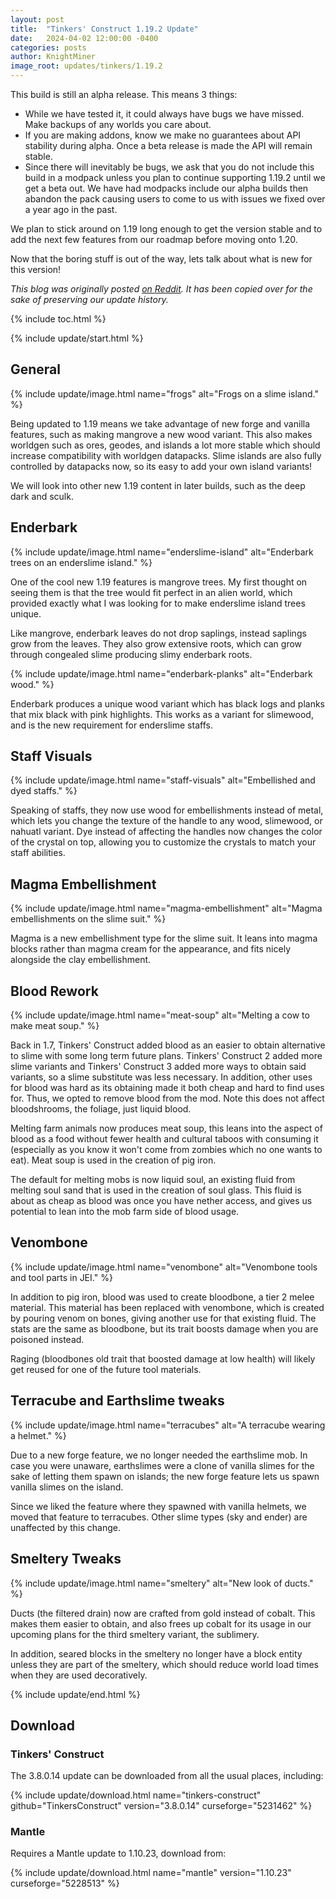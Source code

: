 ```yaml
---
layout: post
title:  "Tinkers' Construct 1.19.2 Update"
date:   2024-04-02 12:00:00 -0400
categories: posts
author: KnightMiner
image_root: updates/tinkers/1.19.2
---
```


This build is still an alpha release. This means 3 things:

* While we have tested it, it could always have bugs we have missed. Make backups of any worlds you care about.
* If you are making addons, know we make no guarantees about API stability during alpha. Once a beta release is made the API will remain stable.
* Since there will inevitably be bugs, we ask that you do not include this build in a modpack unless you plan to continue supporting 1.19.2 until we get a beta out. We have had modpacks include our alpha builds then abandon the pack causing users to come to us with issues we fixed over a year ago in the past.

We plan to stick around on 1.19 long enough to get the version stable and to add the next few features from our roadmap before moving onto 1.20.

Now that the boring stuff is out of the way, lets talk about what is new for this version!

*This blog was originally posted [on Reddit](https://www.reddit.com/r/tinkersconstruct/comments/1bui0b8/tinkers_construct_3_is_now_out_for_1192/). It has been copied over for the sake of preserving our update history.*

{% include toc.html %}

{% include update/start.html %}

## General

{% include update/image.html name="frogs" alt="Frogs on a slime island." %}

Being updated to 1.19 means we take advantage of new forge and vanilla features, such as making mangrove a new wood variant. This also makes worldgen such as ores, geodes, and islands a lot more stable which should increase compatibility with worldgen datapacks. Slime islands are also fully controlled by datapacks now, so its easy to add your own island variants!

We will look into other new 1.19 content in later builds, such as the deep dark and sculk.

## Enderbark

{% include update/image.html name="enderslime-island" alt="Enderbark trees on an enderslime island." %}

One of the cool new 1.19 features is mangrove trees. My first thought on seeing them is that the tree would fit perfect in an alien world, which provided exactly what I was looking for to make enderslime island trees unique.

Like mangrove, enderbark leaves do not drop saplings, instead saplings grow from the leaves. They also grow extensive roots, which can grow through congealed slime producing slimy enderbark roots.

{% include update/image.html name="enderbark-planks" alt="Enderbark wood." %}

Enderbark produces a unique wood variant which has black logs and planks that mix black with pink highlights. This works as a variant for slimewood, and is the new requirement for enderslime staffs.

## Staff Visuals

{% include update/image.html name="staff-visuals" alt="Embellished and dyed staffs." %}

Speaking of staffs, they now use wood for embellishments instead of metal, which lets you change the texture of the handle to any wood, slimewood, or nahuatl variant. Dye instead of affecting the handles now changes the color of the crystal on top, allowing you to customize the crystals to match your staff abilities.

## Magma Embellishment

{% include update/image.html name="magma-embellishment" alt="Magma embellishments on the slime suit." %}

Magma is a new embellishment type for the slime suit. It leans into magma blocks rather than magma cream for the appearance, and fits nicely alongside the clay embellishment.

## Blood Rework

{% include update/image.html name="meat-soup" alt="Melting a cow to make meat soup." %}

Back in 1.7, Tinkers' Construct added blood as an easier to obtain alternative to slime with some long term future plans. Tinkers' Construct 2 added more slime variants and Tinkers' Construct 3 added more ways to obtain said variants, so a slime substitute was less necessary. In addition, other uses for blood was hard as its obtaining made it both cheap and hard to find uses for. Thus, we opted to remove blood from the mod. Note this does not affect bloodshrooms, the foliage, just liquid blood.

Melting farm animals now produces meat soup, this leans into the aspect of blood as a food without fewer health and cultural taboos with consuming it (especially as you know it won't come from zombies which no one wants to eat). Meat soup is used in the creation of pig iron.

The default for melting mobs is now liquid soul, an existing fluid from melting soul sand that is used in the creation of soul glass. This fluid is about as cheap as blood was once you have nether access, and gives us potential to lean into the mob farm side of blood usage.

## Venombone

{% include update/image.html name="venombone" alt="Venombone tools and tool parts in JEI." %}

In addition to pig iron, blood was used to create bloodbone, a tier 2 melee material. This material has been replaced with venombone, which is created by pouring venom on bones, giving another use for that existing fluid. The stats are the same as bloodbone, but its trait boosts damage when you are poisoned instead.

Raging (bloodbones old trait that boosted damage at low health) will likely get reused for one of the future tool materials.

## Terracube and Earthslime tweaks

{% include update/image.html name="terracubes" alt="A terracube wearing a helmet." %}

Due to a new forge feature, we no longer needed the earthslime mob. In case you were unaware, earthslimes were a clone of vanilla slimes for the sake of letting them spawn on islands; the new forge feature lets us spawn vanilla slimes on the island.

Since we liked the feature where they spawned with vanilla helmets, we moved that feature to terracubes. Other slime types (sky and ender) are unaffected by this change.

## Smeltery Tweaks

{% include update/image.html name="smeltery" alt="New look of ducts." %}

Ducts (the filtered drain) now are crafted from gold instead of cobalt. This makes them easier to obtain, and also frees up cobalt for its usage in our upcoming plans for the third smeltery variant, the sublimery.

In addition, seared blocks in the smeltery no longer have a block entity unless they are part of the smeltery, which should reduce world load times when they are used decoratively.

{% include update/end.html %}

## Download

### Tinkers' Construct

The 3.8.0.14 update can be downloaded from all the usual places, including:

{% include update/download.html name="tinkers-construct" github="TinkersConstruct" version="3.8.0.14" curseforge="5231462" %}

### Mantle

Requires a Mantle update to 1.10.23, download from:

{% include update/download.html name="mantle" version="1.10.23" curseforge="5228513" %}

